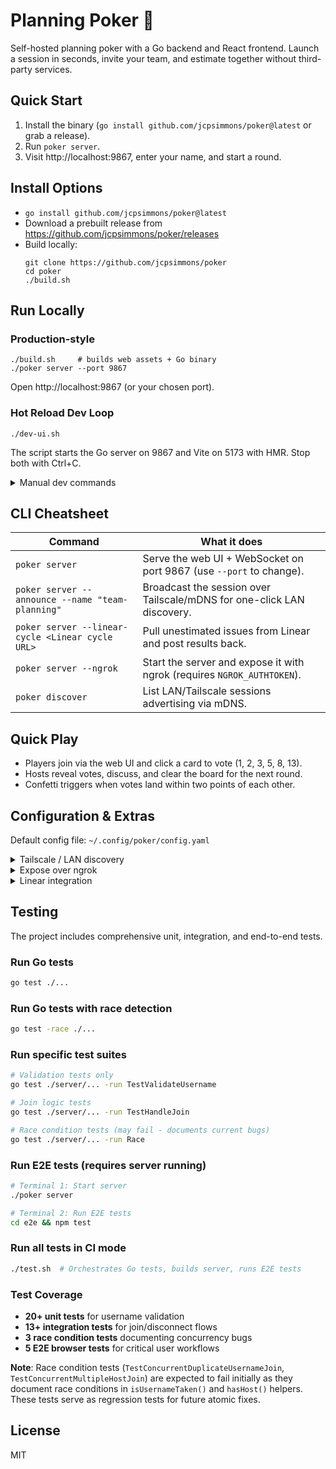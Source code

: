 # Planning Poker 🎴

Self-hosted planning poker with a Go backend and React frontend. Launch a session in seconds, invite your team, and estimate together without third-party services.

## Quick Start

1. Install the binary (`go install github.com/jcpsimmons/poker@latest` or grab a release).
2. Run `poker server`.
3. Visit http://localhost:9867, enter your name, and start a round.

## Install Options

- `go install github.com/jcpsimmons/poker@latest`
- Download a prebuilt release from https://github.com/jcpsimmons/poker/releases
- Build locally:
  ```
  git clone https://github.com/jcpsimmons/poker
  cd poker
  ./build.sh
  ```

## Run Locally

### Production-style

```
./build.sh     # builds web assets + Go binary
./poker server --port 9867
```

Open http://localhost:9867 (or your chosen port).

### Hot Reload Dev Loop

```
./dev-ui.sh
```

The script starts the Go server on 9867 and Vite on 5173 with HMR. Stop both with Ctrl+C.

<details>
<summary>Manual dev commands</summary>

```
./dev.sh              # Go server only
cd web && npm run dev # React dev server with HMR
```

Open http://localhost:5173 while the Go server runs in another terminal.
</details>

## CLI Cheatsheet

| Command | What it does |
| --- | --- |
| `poker server` | Serve the web UI + WebSocket on port 9867 (use `--port` to change). |
| `poker server --announce --name "team-planning"` | Broadcast the session over Tailscale/mDNS for one-click LAN discovery. |
| `poker server --linear-cycle <Linear cycle URL>` | Pull unestimated issues from Linear and post results back. |
| `poker server --ngrok` | Start the server and expose it with ngrok (requires `NGROK_AUTHTOKEN`). |
| `poker discover` | List LAN/Tailscale sessions advertising via mDNS. |

## Quick Play

- Players join via the web UI and click a card to vote (1, 2, 3, 5, 8, 13).
- Hosts reveal votes, discuss, and clear the board for the next round.
- Confetti triggers when votes land within two points of each other.

## Configuration & Extras

Default config file: `~/.config/poker/config.yaml`

<details>
<summary>Tailscale / LAN discovery</summary>

```
poker server --announce --name "planning-session"
```

Teammates on the same LAN or Tailscale network can run `poker discover` or just open `http://<your-hostname>:9867`.
</details>

<details>
<summary>Expose over ngrok</summary>

```
export NGROK_AUTHTOKEN=xxxxxxxx
./build.sh
poker server --ngrok
```

Share the printed public URL. Both the web UI and WebSocket use the same origin.
</details>

<details>
<summary>Linear integration</summary>

```
mkdir -p ~/.config/poker
cp config.example.yaml ~/.config/poker/config.yaml
# add your Linear API key to the file
poker server --linear-cycle https://linear.app/yourorg/team/TEAM/cycle/upcoming
```

Hosts get automatic issue suggestions and results are posted back to Linear as comments.
</details>

## Testing

The project includes comprehensive unit, integration, and end-to-end tests.

### Run Go tests

```bash
go test ./...
```

### Run Go tests with race detection

```bash
go test -race ./...
```

### Run specific test suites

```bash
# Validation tests only
go test ./server/... -run TestValidateUsername

# Join logic tests
go test ./server/... -run TestHandleJoin

# Race condition tests (may fail - documents current bugs)
go test ./server/... -run Race
```

### Run E2E tests (requires server running)

```bash
# Terminal 1: Start server
./poker server

# Terminal 2: Run E2E tests
cd e2e && npm test
```

### Run all tests in CI mode

```bash
./test.sh  # Orchestrates Go tests, builds server, runs E2E tests
```

### Test Coverage

- **20+ unit tests** for username validation
- **13+ integration tests** for join/disconnect flows
- **3 race condition tests** documenting concurrency bugs
- **5 E2E browser tests** for critical user workflows

**Note**: Race condition tests (`TestConcurrentDuplicateUsernameJoin`, `TestConcurrentMultipleHostJoin`) are expected to fail initially as they document race conditions in `isUsernameTaken()` and `hasHost()` helpers. These tests serve as regression tests for future atomic fixes.

## License

MIT
